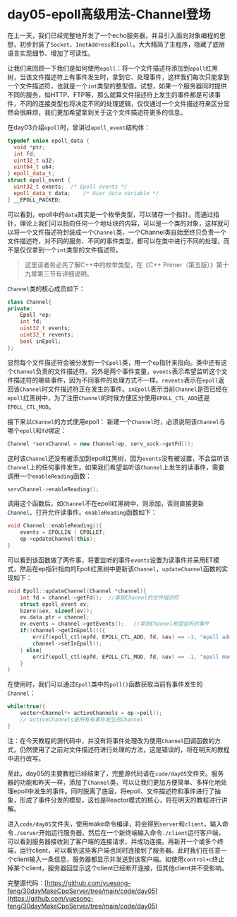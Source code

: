 # day05-epoll高级用法-Channel登场

在上一天，我们已经完整地开发了一个echo服务器，并且引入面向对象编程的思想，初步封装了`Socket`、`InetAddress`和`Epoll`，大大精简了主程序，隐藏了底层语言实现细节、增加了可读性。

让我们来回顾一下我们是如何使用`epoll`：将一个文件描述符添加到`epoll`红黑树，当该文件描述符上有事件发生时，拿到它、处理事件，这样我们每次只能拿到一个文件描述符，也就是一个`int`类型的整型值。试想，如果一个服务器同时提供不同的服务，如HTTP、FTP等，那么就算文件描述符上发生的事件都是可读事件，不同的连接类型也将决定不同的处理逻辑，仅仅通过一个文件描述符来区分显然会很麻烦，我们更加希望拿到关于这个文件描述符更多的信息。

在day03介绍`epoll`时，曾讲过`epoll_event`结构体：
```cpp
typedef union epoll_data {
  void *ptr;
  int fd;
  uint32_t u32;
  uint64_t u64;
} epoll_data_t;
struct epoll_event {
  uint32_t events;	/* Epoll events */
  epoll_data_t data;	/* User data variable */
} __EPOLL_PACKED;
```
可以看到，epoll中的`data`其实是一个枚举类型，可以储存一个指针。而通过指针，理论上我们可以指向任何一个地址块的内容，可以是一个类的对象，这样就可以将一个文件描述符封装成一个`Channel`类，一个Channel类自始至终只负责一个文件描述符，对不同的服务、不同的事件类型，都可以在类中进行不同的处理，而不是仅仅拿到一个`int`类型的文件描述符。
> 这里读者务必先了解C++中的枚举类型，在《C++ Primer（第五版）》第十九章第三节有详细说明。

`Channel`类的核心成员如下：
```cpp
class Channel{
private:
    Epoll *ep;
    int fd;
    uint32_t events;
    uint32_t revents;
    bool inEpoll;
};
```
显然每个文件描述符会被分发到一个`Epoll`类，用一个`ep`指针来指向。类中还有这个`Channel`负责的文件描述符。另外是两个事件变量，`events`表示希望监听这个文件描述符的哪些事件，因为不同事件的处理方式不一样。`revents`表示在`epoll`返回该`Channel`时文件描述符正在发生的事件。`inEpoll`表示当前`Channel`是否已经在`epoll`红黑树中，为了注册`Channel`的时候方便区分使用`EPOLL_CTL_ADD`还是`EPOLL_CTL_MOD`。

接下来以`Channel`的方式使用epoll：
新建一个`Channel`时，必须说明该`Channel`与哪个`epoll`和`fd`绑定：
```cpp
Channel *servChannel = new Channel(ep, serv_sock->getFd());
```
这时该`Channel`还没有被添加到epoll红黑树，因为`events`没有被设置，不会监听该`Channel`上的任何事件发生。如果我们希望监听该`Channel`上发生的读事件，需要调用一个`enableReading`函数：
```cpp
servChannel->enableReading();
```
调用这个函数后，如`Channel`不在epoll红黑树中，则添加，否则直接更新`Channel`、打开允许读事件。`enableReading`函数如下：
```cpp
void Channel::enableReading(){
    events = EPOLLIN | EPOLLET;
    ep->updateChannel(this);
}
```
可以看到该函数做了两件事，将要监听的事件`events`设置为读事件并采用ET模式，然后在ep指针指向的Epoll红黑树中更新该`Channel`，`updateChannel`函数的实现如下：
```cpp
void Epoll::updateChannel(Channel *channel){
    int fd = channel->getFd();  //拿到Channel的文件描述符
    struct epoll_event ev;
    bzero(&ev, sizeof(ev));
    ev.data.ptr = channel;
    ev.events = channel->getEvents();   //拿到Channel希望监听的事件
    if(!channel->getInEpoll()){
        errif(epoll_ctl(epfd, EPOLL_CTL_ADD, fd, &ev) == -1, "epoll add error");//添加Channel中的fd到epoll
        channel->setInEpoll();
    } else{
        errif(epoll_ctl(epfd, EPOLL_CTL_MOD, fd, &ev) == -1, "epoll modify error");//已存在，则修改
    }
}
```
在使用时，我们可以通过`Epoll`类中的`poll()`函数获取当前有事件发生的`Channel`：
```cpp
while(true){
    vector<Channel*> activeChannels = ep->poll();
    // activeChannels是所有有事件发生的Channel
}
```
注：在今天教程的源代码中，并没有将事件处理改为使用`Channel`回调函数的方式，仍然使用了之前对文件描述符进行处理的方法，这是错误的，将在明天的教程中进行改写。

至此，day05的主要教程已经结束了，完整源代码请在`code/day05`文件夹。服务器的功能和昨天一样，添加了`Channel`类，可以让我们更加方便简单、多样化地处理epoll中发生的事件。同时脱离了底层，将epoll、文件描述符和事件进行了抽象，形成了事件分发的模型，这也是Reactor模式的核心，将在明天的教程进行讲解。

进入`code/day05`文件夹，使用make命令编译，将会得到`server`和`client`，输入命令`./server`开始运行服务器。然后在一个新终端输入命令`./client`运行客户端，可以看到服务器接收到了客户端的连接请求，并成功连接。再新开一个或多个终端，运行client，可以看到这些客户端也同时连接到了服务器。此时我们在任意一个client输入一条信息，服务器都显示并发送到该客户端。如使用`control+c`终止掉某个client，服务器回显示这个client已经断开连接，但其他client并不受影响。

完整源代码：[https://github.com/yuesong-feng/30dayMakeCppServer/tree/main/code/day05](https://github.com/yuesong-feng/30dayMakeCppServer/tree/main/code/day05)
